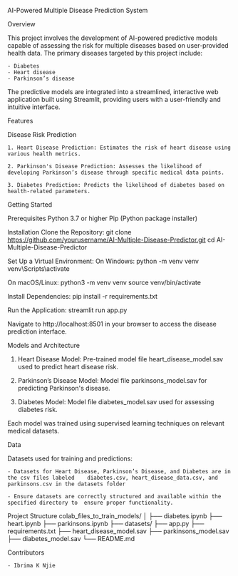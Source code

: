 AI-Powered Multiple Disease Prediction System


Overview

This project involves the development of AI-powered predictive models capable of assessing the risk for multiple diseases based on user-provided health data. The primary diseases targeted by this project include:

	- Diabetes
	- Heart disease
	- Parkinson’s disease

The predictive models are integrated into a streamlined, interactive web application built using Streamlit, providing users with a user-friendly and intuitive interface.



Features

Disease Risk Prediction

	1. Heart Disease Prediction: Estimates the risk of heart disease using various health metrics.

	2. Parkinson's Disease Prediction: Assesses the likelihood of developing Parkinson’s disease through specific medical data points.

	3. Diabetes Prediction: Predicts the likelihood of diabetes based on health-related parameters.


Getting Started

Prerequisites
	Python 3.7 or higher
	Pip (Python package installer)

Installation
Clone the Repository:
	git clone https://github.com/yourusername/AI-Multiple-Disease-Predictor.git
	cd AI-Multiple-Disease-Predictor

Set Up a Virtual Environment: On Windows:
	python -m venv venv
	venv\Scripts\activate

On macOS/Linux:
	python3 -m venv venv
	source venv/bin/activate

Install Dependencies:
	pip install -r requirements.txt

Run the Application:
	streamlit run app.py

Navigate to http://localhost:8501 in your browser to access the disease prediction interface.



Models and Architecture

1. Heart Disease Model: Pre-trained model file heart_disease_model.sav used to predict heart disease risk.

2. Parkinson’s Disease Model: Model file parkinsons_model.sav for predicting Parkinson's disease.

3. Diabetes Model: Model file diabetes_model.sav used for assessing diabetes risk.

Each model was trained using supervised learning techniques on relevant medical datasets.



Data

Datasets used for training and predictions:

	- Datasets for Heart Disease, Parkinson’s Disease, and Diabetes are in the csv files labeled 	diabetes.csv, heart_disease_data.csv, and parkinsons.csv in the datasets folder

	- Ensure datasets are correctly structured and available within the specified directory to 	ensure proper functionality.


Project Structure
colab_files_to_train_models/
│
├── diabetes.ipynb
├── heart.ipynb
├── parkinsons.ipynb
├── datasets/
├── app.py
├── requirements.txt
├── heart_disease_model.sav
├── parkinsons_model.sav
├── diabetes_model.sav
└── README.md


Contributors

	- Ibrima K Njie
